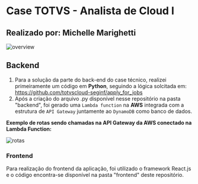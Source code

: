 # Case TOTVS - Analista de Cloud I 
## Realizado por: Michelle Marighetti

![overview](https://github.com/MiMghtt/apply_for_jobs/assets/113615260/1b6d9851-c531-417a-878d-f6db53c09ced)

## Backend
1. Para a solução da parte do back-end do case técnico, realizei primeiramente um código em **Python**, seguindo a lógica solcitada em: https://github.com/totvscloud-seginf/apply_for_jobs
2. Após a criação do arquivo .py disponível nesse repositório na pasta "backend", foi gerado uma ```Lambda function``` na **AWS** integrada com a estrutura de ```API Gateway``` juntamente ao ```DynamoDB``` como banco de dados. 

**Exemplo de rotas sendo chamadas na API Gateway da AWS conectado na Lambda Function:**

![rotas](https://github.com/MiMghtt/apply_for_jobs/assets/113615260/3625de34-6521-4d79-bcc8-6bf71d78a462)

### Frontend
Para realização do frontend da aplicação, foi utilizado o framework React.js e o código encontra-se disponível na pasta "frontend" deste repositório. 